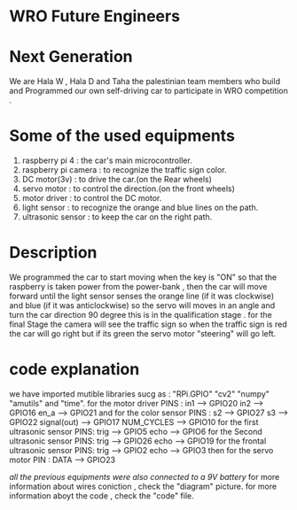 # WRO Future Engineers  
# Next Generation
We are Hala W , Hala D and Taha the palestinian team members who build and Programmed our own self-driving car to participate in WRO competition .

# Some of the used equipments 
1. raspberry pi 4 : the car's main microcontroller.
2. raspberry pi camera : to recognize the traffic sign color.
3. DC motor(3v) : to drive the car.(on the Rear wheels)
4. servo motor : to control the direction.(on the front wheels)
5. motor driver : to control the DC motor.
6. light sensor : to recognize the orange and blue lines on the path.
7. ultrasonic sensor : to keep the car on the right path.

# Description
We programmed the car to start moving when the key is "ON" so that the raspberry is taken power from the power-bank , then the car will move forward until the light sensor senses the orange line (if it was clockwise) and blue (if it was anticlockwise) so the servo will moves in an angle and turn the car direction 90 degree
this is in the qualification stage .
for the final Stage the camera will see the traffic sign so when the traffic sign is red the car will go right but if its green the servo motor "steering" will go left.

# code explanation 
we have imported mutible libraries sucg as : "RPi.GPIO" "cv2" "numpy" "amutils" and "time".
for the motor driver PINS : 
in1 --> GPIO20 
in2 --> GPIO16
en_a --> GPIO21
and for the color sensor PINS : 
s2 --> GPIO27
s3 --> GPIO22
signal(out) --> GPIO17
NUM_CYCLES --> GPIO10
for the first ultrasonic sensor PINS:
trig --> GPIO5
echo --> GPIO6
for the Second ultrasonic sensor PINS:
trig --> GPIO26
echo --> GPIO19
for the frontal ultrasonic sensor PINS:
trig --> GPIO2
echo --> GPIO3
then for the servo motor PIN :
DATA --> GPIO23

*all the previous equipments were also connected to a 9V battery*
for more information about wires coniction , check the "diagram" picture.
for more information aboyt the code , check the "code" file.







 
 # 
